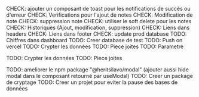 CHECK: ajouter un composant de toast pour les notifications de succès ou d'erreur
CHECK: Verifications pour l'ajout de notes
CHECK: Modification de note
CHECK: suppression note
CHECK: utiliser le soft delete pour les notes
CHECK: Historiques (Ajout, modification, suppression)
CHECK: Liens dans headers
CHECK: Liens dans footer
CHECK: update prod database
TODO: Chiffres dans dashboard
TODO: Creer database de test
TODO: Push on vercel
TODO: Crypter les données
TODO: Piece joites
TODO: Parametre

<!-- MOBILE -->
TODO: Crypter les données
TODO: Piece joites

<!-- AUTRE PROJET -->
TODO: ameliorer le npm package "@heritsilavo/modal" (ajouter aussi hide modal dans le composant retourné par useModal)
TODO: Creer un package de cryptage
TODO: Creer un projet pour eviter la pause des bases de données